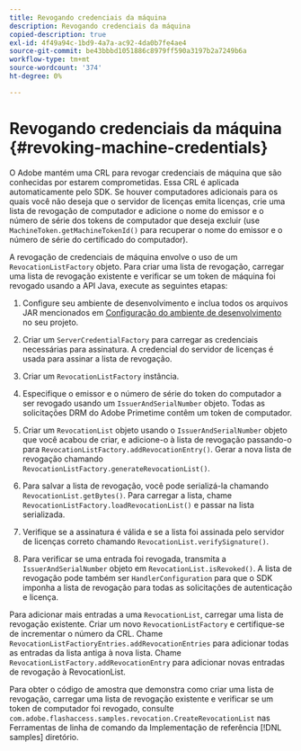 ```yaml
---
title: Revogando credenciais da máquina
description: Revogando credenciais da máquina
copied-description: true
exl-id: 4f49a94c-1bd9-4a7a-ac92-4da0b7fe4ae4
source-git-commit: be43bbbd1051886c8979ff590a3197b2a7249b6a
workflow-type: tm+mt
source-wordcount: '374'
ht-degree: 0%

---
```


# Revogando credenciais da máquina {#revoking-machine-credentials}

O Adobe mantém uma CRL para revogar credenciais de máquina que são conhecidas por estarem comprometidas. Essa CRL é aplicada automaticamente pelo SDK. Se houver computadores adicionais para os quais você não deseja que o servidor de licenças emita licenças, crie uma lista de revogação de computador e adicione o nome do emissor e o número de série dos tokens de computador que deseja excluir (use `MachineToken.getMachineTokenId()` para recuperar o nome do emissor e o número de série do certificado do computador).

A revogação de credenciais de máquina envolve o uso de um `RevocationListFactory` objeto. Para criar uma lista de revogação, carregar uma lista de revogação existente e verificar se um token de máquina foi revogado usando a API Java, execute as seguintes etapas:

1. Configure seu ambiente de desenvolvimento e inclua todos os arquivos JAR mencionados em [Configuração do ambiente de desenvolvimento](../../protecting-content/setting-up-the-sdk/setup-dev-env.md) no seu projeto.
1. Criar um `ServerCredentialFactory` para carregar as credenciais necessárias para assinatura. A credencial do servidor de licenças é usada para assinar a lista de revogação.
1. Criar um `RevocationListFactory` instância.
1. Especifique o emissor e o número de série do token do computador a ser revogado usando um `IssuerAndSerialNumber` objeto. Todas as solicitações DRM do Adobe Primetime contêm um token de computador.
1. Criar um `RevocationList` objeto usando o `IssuerAndSerialNumber` objeto que você acabou de criar, e adicione-o à lista de revogação passando-o para `RevocationListFactory.addRevocationEntry()`. Gerar a nova lista de revogação chamando `RevocationListFactory.generateRevocationList()`.

1. Para salvar a lista de revogação, você pode serializá-la chamando `RevocationList.getBytes()`. Para carregar a lista, chame `RevocationListFactory.loadRevocationList()` e passar na lista serializada.

1. Verifique se a assinatura é válida e se a lista foi assinada pelo servidor de licenças correto chamando `RevocationList.verifySignature()`.
1. Para verificar se uma entrada foi revogada, transmita a `IssuerAndSerialNumber` objeto em `RevocationList.isRevoked()`. A lista de revogação pode também ser `HandlerConfiguration` para que o SDK imponha a lista de revogação para todas as solicitações de autenticação e licença.

Para adicionar mais entradas a uma `RevocationList`, carregar uma lista de revogação existente. Criar um novo `RevocationListFactory` e certifique-se de incrementar o número da CRL. Chame `RevocationListFactioryEntries.addRevocationEntries` para adicionar todas as entradas da lista antiga à nova lista. Chame `RevocationListFactory.addRevocationEntry` para adicionar novas entradas de revogação à RevocationList.

Para obter o código de amostra que demonstra como criar uma lista de revogação, carregar uma lista de revogação existente e verificar se um token de computador foi revogado, consulte `com.adobe.flashaccess.samples.revocation.CreateRevocationList` nas Ferramentas de linha de comando da Implementação de referência [!DNL samples] diretório.
